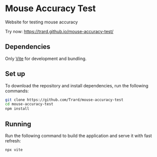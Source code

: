# Mouse Accuracy Test

Website for testing mouse accuracy

Try now: https://trard.github.io/mouse-accuracy-test/

## Dependencies

Only [Vite](https://vitejs.dev/) for development and bundling.

## Set up

To download the repository and install dependencies, run the following commands:

```sh
git clone https://github.com/Trard/mouse-accuracy-test
cd mouse-accuracy-test
npm install
```

## Running

Run the following command to build the application and serve it with fast refresh:

```sh
npx vite
```
